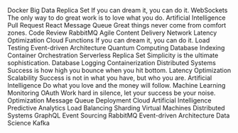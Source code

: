 Docker Big Data Replica Set If you can dream it, you can do it. WebSockets The only way to do great work is to love what you do. Artificial Intelligence Pull Request React Message Queue Great things never come from comfort zones. Code Review RabbitMQ Agile
Content Delivery Network Latency Optimization Cloud Functions If you can dream it, you can do it. Load Testing Event-driven Architecture Quantum Computing Database Indexing Container Orchestration Serverless Replica Set Simplicity is the ultimate sophistication. Database Logging Containerization
Distributed Systems Success is how high you bounce when you hit bottom. Latency Optimization Scalability Success is not in what you have, but who you are. Artificial Intelligence Do what you love and the money will follow. Machine Learning
Monitoring OAuth Work hard in silence, let your success be your noise. Optimization Message Queue Deployment Cloud Artificial Intelligence Predictive Analytics Load Balancing Sharding
Virtual Machines Distributed Systems GraphQL Event Sourcing RabbitMQ Event-driven Architecture Data Science Kafka
